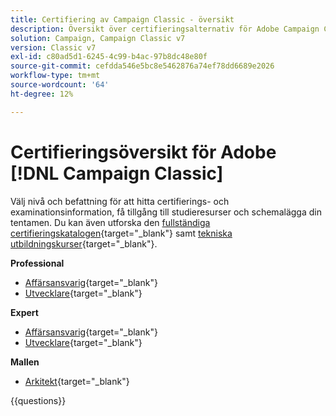 ```yaml
---
title: Certifiering av Campaign Classic - översikt
description: Översikt över certifieringsalternativ för Adobe Campaign Classic
solution: Campaign, Campaign Classic v7
version: Classic v7
exl-id: c80ad5d1-6245-4c99-b4ac-97b8dc48e80f
source-git-commit: cefdda546e5bc8e5462876a74ef78dd6689e2026
workflow-type: tm+mt
source-wordcount: '64'
ht-degree: 12%

---
```


# Certifieringsöversikt för Adobe [!DNL Campaign Classic]

Välj nivå och befattning för att hitta certifierings- och examinationsinformation, få tillgång till studieresurser och schemalägga din tentamen. Du kan även utforska den [fullständiga certifieringskatalogen](https://certification.adobe.com/certifications){target="_blank"} samt [tekniska utbildningskurser](https://certification.adobe.com/courses/?/courses){target="_blank"}.

**Professional**

* [Affärsansvarig](https://certification.adobe.com/certification/campaign-classic-business-practitioner-professional){target="_blank"} <!--AD0-E329-->
* [Utvecklare](https://certification.adobe.com/certification/developer-professional){target="_blank"} <!--AD0-E331-->

**Expert**

* [Affärsansvarig](https://certification.adobe.com/certification/campaign-classic-business-practitioner-expert){target="_blank"} <!--AD0-E327-->
* [Utvecklare](https://certification.adobe.com/certification/campaign-classic-developer-expert){target="_blank"} <!--AD0-E330-->

**Mallen**

* [Arkitekt](https://certification.adobe.com/certification/campaign-classic-architect-master){target="_blank"} <!--AD0-E328-->

{{questions}}

